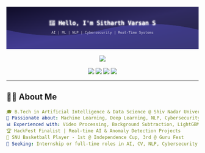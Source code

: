 <!-- Animated SVG Banner -->
<p align="center">
  <img src="https://raw.githubusercontent.com/sitharthvarsan/sitharthvarsan/main/sitharth-banner.svg" alt="Sitharth Varsan Banner" />
</p>

<!-- Profile Header -->
<p align="center">
  <img src="https://readme-typing-svg.herokuapp.com?font=Fira+Code&weight=500&size=24&pause=1000&color=40F8FF&center=true&vCenter=true&width=700&lines=Hi+there!+I'm+Sitharth+Varsan+S.;Welcome+to+my+GitHub+profile+👨‍💻" />
</p>

<p align="center">
  <a href="mailto:sitharthvarsan@gmail.com"><img src="https://img.shields.io/badge/Gmail-D14836?style=flat&logo=gmail&logoColor=white"/></a>
  <a href="https://linkedin.com/in/sitharth-varsan-s-934764354"><img src="https://img.shields.io/badge/LinkedIn-0A66C2?style=flat&logo=linkedin&logoColor=white"/></a>
  <a href="https://github.com/sitharthvarsan"><img src="https://img.shields.io/badge/GitHub-181717?style=flat&logo=github&logoColor=white"/></a>
  <a href="https://drive.google.com/file/d/1P8DqRD36R2fpqr8t7tb2epWEFsRm6cgT/view?usp=drive_link"><img src="https://img.shields.io/badge/Resume-008080?style=flat&logo=google-drive&logoColor=white"/></a>
</p>

---

## 🧑‍💼 About Me

```yaml
🎓 B.Tech in Artificial Intelligence & Data Science @ Shiv Nadar University, Chennai
🧠 Passionate about: Machine Learning, Deep Learning, NLP, Cybersecurity, Gen AI
📊 Experienced with: Video Processing, Background Subtraction, LightGBM, Gamma Correction
🏆 HackFest Finalist | Real-time AI & Anomaly Detection Projects
🏀 SNU Basketball Player - 1st @ Independence Cup, 3rd @ Guru Fest
💼 Seeking: Internship or full-time roles in AI, CV, NLP, Cybersecurity

